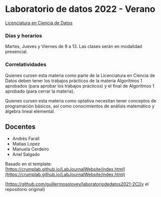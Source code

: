 # Laboratorio de datos 2022 - Verano


[Licenciatura en Ciencia de Datos](https://https://lcd.exactas.uba.ar/)




### Días y horarios

Martes, Jueves y Viernes de 9 a 13. Las clases serán en modalidad presencial.

### Correlatividades

Quienes cursen esta materia como parte de la Licenciatura en Ciencia de Datos deben tener los trabajos prácticos de la materia Algoritmos 1 aprobados (para aprobar los trabajos prácticos) y el final de Algoritmos 1 aprobado (para cerrar la materia). 

Quienes cursen esta materia como optativa necesitan tener conceptos de programación básicos, así como conocimientos de análisis matemático y álgebra lineal elemental.

## Docentes

- Andrés Farall 
- Matías Lopez
- Manuela Cerdeiro
- Ariel Salgado

Basado en el template:
[https://crumplab.github.io/LabJournalWebsite/index.html](https://crumplab.github.io/LabJournalWebsite/index.html)

[https://github.com/guillermosolovey/laboratoriodedatos2021-2C](y el repositorio original)
